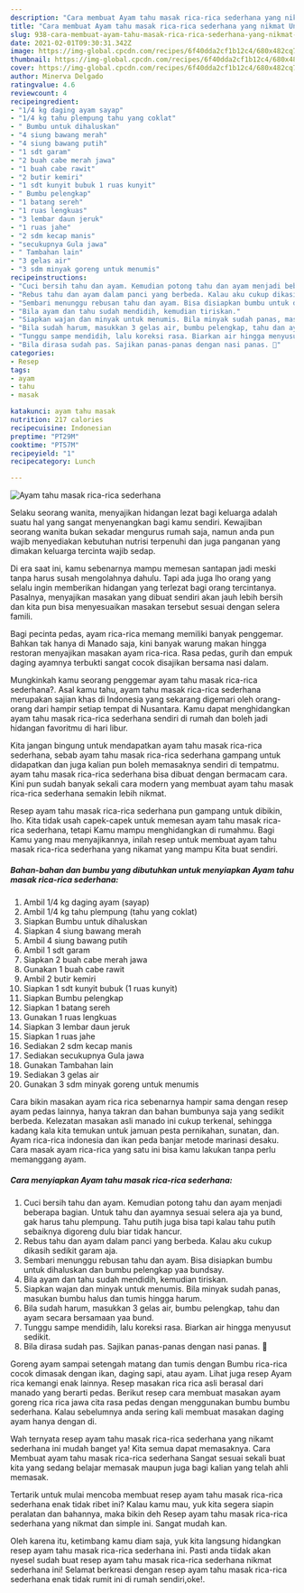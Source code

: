 ```yaml
---
description: "Cara membuat Ayam tahu masak rica-rica sederhana yang nikmat Untuk Jualan"
title: "Cara membuat Ayam tahu masak rica-rica sederhana yang nikmat Untuk Jualan"
slug: 938-cara-membuat-ayam-tahu-masak-rica-rica-sederhana-yang-nikmat-untuk-jualan
date: 2021-02-01T09:30:31.342Z
image: https://img-global.cpcdn.com/recipes/6f40dda2cf1b12c4/680x482cq70/ayam-tahu-masak-rica-rica-sederhana-foto-resep-utama.jpg
thumbnail: https://img-global.cpcdn.com/recipes/6f40dda2cf1b12c4/680x482cq70/ayam-tahu-masak-rica-rica-sederhana-foto-resep-utama.jpg
cover: https://img-global.cpcdn.com/recipes/6f40dda2cf1b12c4/680x482cq70/ayam-tahu-masak-rica-rica-sederhana-foto-resep-utama.jpg
author: Minerva Delgado
ratingvalue: 4.6
reviewcount: 4
recipeingredient:
- "1/4 kg daging ayam sayap"
- "1/4 kg tahu plempung tahu yang coklat"
- " Bumbu untuk dihaluskan"
- "4 siung bawang merah"
- "4 siung bawang putih"
- "1 sdt garam"
- "2 buah cabe merah jawa"
- "1 buah cabe rawit"
- "2 butir kemiri"
- "1 sdt kunyit bubuk 1 ruas kunyit"
- " Bumbu pelengkap"
- "1 batang sereh"
- "1 ruas lengkuas"
- "3 lembar daun jeruk"
- "1 ruas jahe"
- "2 sdm kecap manis"
- "secukupnya Gula jawa"
- " Tambahan lain"
- "3 gelas air"
- "3 sdm minyak goreng untuk menumis"
recipeinstructions:
- "Cuci bersih tahu dan ayam. Kemudian potong tahu dan ayam menjadi beberapa bagian. Untuk tahu dan ayamnya sesuai selera aja ya bund, gak harus tahu plempung. Tahu putih juga bisa tapi kalau tahu putih sebaiknya digoreng dulu biar tidak hancur."
- "Rebus tahu dan ayam dalam panci yang berbeda. Kalau aku cukup dikasih sedikit garam aja."
- "Sembari menunggu rebusan tahu dan ayam. Bisa disiapkan bumbu untuk dihaluskan dan bumbu pelengkap yaa bundsay."
- "Bila ayam dan tahu sudah mendidih, kemudian tiriskan."
- "Siapkan wajan dan minyak untuk menumis. Bila minyak sudah panas, masukan bumbu halus dan tumis hingga harum."
- "Bila sudah harum, masukkan 3 gelas air, bumbu pelengkap, tahu dan ayam secara bersamaan yaa bund."
- "Tunggu sampe mendidih, lalu koreksi rasa. Biarkan air hingga menyusut sedikit."
- "Bila dirasa sudah pas. Sajikan panas-panas dengan nasi panas. 🤗"
categories:
- Resep
tags:
- ayam
- tahu
- masak

katakunci: ayam tahu masak 
nutrition: 217 calories
recipecuisine: Indonesian
preptime: "PT29M"
cooktime: "PT57M"
recipeyield: "1"
recipecategory: Lunch

---
```



![Ayam tahu masak rica-rica sederhana](https://img-global.cpcdn.com/recipes/6f40dda2cf1b12c4/680x482cq70/ayam-tahu-masak-rica-rica-sederhana-foto-resep-utama.jpg)

Selaku seorang wanita, menyajikan hidangan lezat bagi keluarga adalah suatu hal yang sangat menyenangkan bagi kamu sendiri. Kewajiban seorang  wanita bukan sekadar mengurus rumah saja, namun anda pun wajib menyediakan kebutuhan nutrisi terpenuhi dan juga panganan yang dimakan keluarga tercinta wajib sedap.

Di era  saat ini, kamu sebenarnya mampu memesan santapan jadi meski tanpa harus susah mengolahnya dahulu. Tapi ada juga lho orang yang selalu ingin memberikan hidangan yang terlezat bagi orang tercintanya. Pasalnya, menyajikan masakan yang dibuat sendiri akan jauh lebih bersih dan kita pun bisa menyesuaikan masakan tersebut sesuai dengan selera famili. 

Bagi pecinta pedas, ayam rica-rica memang memiliki banyak penggemar. Bahkan tak hanya di Manado saja, kini banyak warung makan hingga restoran menyajikan masakan ayam rica-rica. Rasa pedas, gurih dan empuk daging ayamnya terbukti sangat cocok disajikan bersama nasi dalam.

Mungkinkah kamu seorang penggemar ayam tahu masak rica-rica sederhana?. Asal kamu tahu, ayam tahu masak rica-rica sederhana merupakan sajian khas di Indonesia yang sekarang digemari oleh orang-orang dari hampir setiap tempat di Nusantara. Kamu dapat menghidangkan ayam tahu masak rica-rica sederhana sendiri di rumah dan boleh jadi hidangan favoritmu di hari libur.

Kita jangan bingung untuk mendapatkan ayam tahu masak rica-rica sederhana, sebab ayam tahu masak rica-rica sederhana gampang untuk didapatkan dan juga kalian pun boleh memasaknya sendiri di tempatmu. ayam tahu masak rica-rica sederhana bisa dibuat dengan bermacam cara. Kini pun sudah banyak sekali cara modern yang membuat ayam tahu masak rica-rica sederhana semakin lebih nikmat.

Resep ayam tahu masak rica-rica sederhana pun gampang untuk dibikin, lho. Kita tidak usah capek-capek untuk memesan ayam tahu masak rica-rica sederhana, tetapi Kamu mampu menghidangkan di rumahmu. Bagi Kamu yang mau menyajikannya, inilah resep untuk membuat ayam tahu masak rica-rica sederhana yang nikamat yang mampu Kita buat sendiri.

<!--inarticleads1-->

##### Bahan-bahan dan bumbu yang dibutuhkan untuk menyiapkan Ayam tahu masak rica-rica sederhana:

1. Ambil 1/4 kg daging ayam (sayap)
1. Ambil 1/4 kg tahu plempung (tahu yang coklat)
1. Siapkan  Bumbu untuk dihaluskan
1. Siapkan 4 siung bawang merah
1. Ambil 4 siung bawang putih
1. Ambil 1 sdt garam
1. Siapkan 2 buah cabe merah jawa
1. Gunakan 1 buah cabe rawit
1. Ambil 2 butir kemiri
1. Siapkan 1 sdt kunyit bubuk (1 ruas kunyit)
1. Siapkan  Bumbu pelengkap
1. Siapkan 1 batang sereh
1. Gunakan 1 ruas lengkuas
1. Siapkan 3 lembar daun jeruk
1. Siapkan 1 ruas jahe
1. Sediakan 2 sdm kecap manis
1. Sediakan secukupnya Gula jawa
1. Gunakan  Tambahan lain
1. Sediakan 3 gelas air
1. Gunakan 3 sdm minyak goreng untuk menumis


Cara bikin masakan ayam rica rica sebenarnya hampir sama dengan resep ayam pedas lainnya, hanya takran dan bahan bumbunya saja yang sedikit berbeda. Kelezatan masakan asli manado ini cukup terkenal, sehingga kadang kala kita temukan untuk jamuan pesta pernikahan, sunatan, dan. Ayam rica-rica indonesia dan ikan peda banjar metode marinasi desaku. Cara masak ayam rica-rica yang satu ini bisa kamu lakukan tanpa perlu memanggang ayam. 

<!--inarticleads2-->

##### Cara menyiapkan Ayam tahu masak rica-rica sederhana:

1. Cuci bersih tahu dan ayam. Kemudian potong tahu dan ayam menjadi beberapa bagian. Untuk tahu dan ayamnya sesuai selera aja ya bund, gak harus tahu plempung. Tahu putih juga bisa tapi kalau tahu putih sebaiknya digoreng dulu biar tidak hancur.
1. Rebus tahu dan ayam dalam panci yang berbeda. Kalau aku cukup dikasih sedikit garam aja.
1. Sembari menunggu rebusan tahu dan ayam. Bisa disiapkan bumbu untuk dihaluskan dan bumbu pelengkap yaa bundsay.
1. Bila ayam dan tahu sudah mendidih, kemudian tiriskan.
1. Siapkan wajan dan minyak untuk menumis. Bila minyak sudah panas, masukan bumbu halus dan tumis hingga harum.
1. Bila sudah harum, masukkan 3 gelas air, bumbu pelengkap, tahu dan ayam secara bersamaan yaa bund.
1. Tunggu sampe mendidih, lalu koreksi rasa. Biarkan air hingga menyusut sedikit.
1. Bila dirasa sudah pas. Sajikan panas-panas dengan nasi panas. 🤗


Goreng ayam sampai setengah matang dan tumis dengan Bumbu rica-rica cocok dimasak dengan ikan, daging sapi, atau ayam. Lihat juga resep Ayam rica kemangi enak lainnya. Resep masakan rica rica asli berasal dari manado yang berarti pedas. Berikut resep cara membuat masakan ayam goreng rica rica jawa cita rasa pedas dengan menggunakan bumbu bumbu sederhana. Kalau sebelumnya anda sering kali membuat masakan daging ayam hanya dengan di. 

Wah ternyata resep ayam tahu masak rica-rica sederhana yang nikamt sederhana ini mudah banget ya! Kita semua dapat memasaknya. Cara Membuat ayam tahu masak rica-rica sederhana Sangat sesuai sekali buat kita yang sedang belajar memasak maupun juga bagi kalian yang telah ahli memasak.

Tertarik untuk mulai mencoba membuat resep ayam tahu masak rica-rica sederhana enak tidak ribet ini? Kalau kamu mau, yuk kita segera siapin peralatan dan bahannya, maka bikin deh Resep ayam tahu masak rica-rica sederhana yang nikmat dan simple ini. Sangat mudah kan. 

Oleh karena itu, ketimbang kamu diam saja, yuk kita langsung hidangkan resep ayam tahu masak rica-rica sederhana ini. Pasti anda tiidak akan nyesel sudah buat resep ayam tahu masak rica-rica sederhana nikmat sederhana ini! Selamat berkreasi dengan resep ayam tahu masak rica-rica sederhana enak tidak rumit ini di rumah sendiri,oke!.

